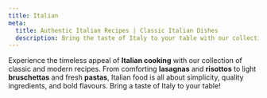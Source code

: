 ```yaml
---
title: Italian
meta:
  title: Authentic Italian Recipes | Classic Italian Dishes
  description: Bring the taste of Italy to your table with our collection of authentic Italian recipes. From pasta and risotto to bruschetta and lasagna - discover Italian classics.
---
```


Experience the timeless appeal of **Italian cooking** with our collection of classic and modern recipes. From comforting **lasagnas** and **risottos** to light **bruschettas** and fresh **pastas**, Italian food is all about simplicity, quality ingredients, and bold flavours. Bring a taste of Italy to your table!
